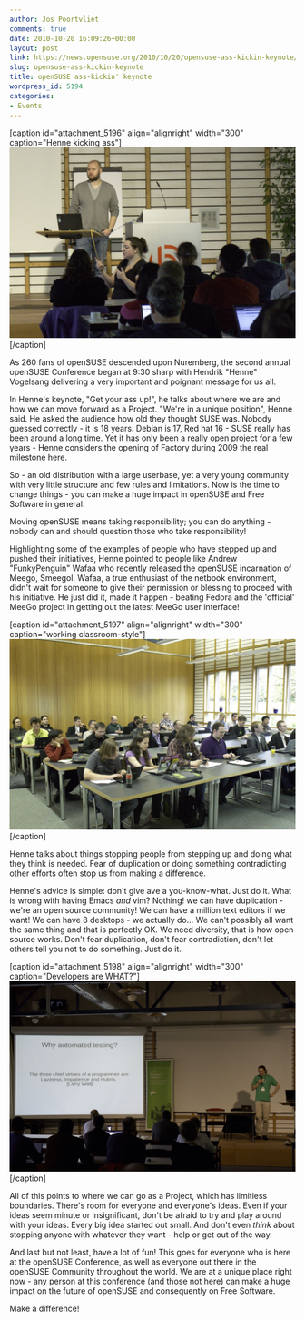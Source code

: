 ```yaml
---
author: Jos Poortvliet
comments: true
date: 2010-10-20 16:09:26+00:00
layout: post
link: https://news.opensuse.org/2010/10/20/opensuse-ass-kickin-keynote/
slug: opensuse-ass-kickin-keynote
title: openSUSE ass-kickin' keynote
wordpress_id: 5194
categories:
- Events
---
```


[caption id="attachment_5196" align="alignright" width="300" caption="Henne kicking ass"][![Henne kicking ass](/wp-content/uploads/2010/10/AJS_6069.jpg)](//news.opensuse.org/2010/10/20/opensuse-ass-kickin-keynote/ajs_6069/)[/caption]

As 260 fans of openSUSE descended upon Nuremberg, the second annual openSUSE Conference began at 9:30 sharp with  Hendrik "Henne" Vogelsang delivering a very important and poignant message for us all.

<!-- more -->

In Henne's keynote, "Get your ass up!", he talks about where we are and how we can move forward as a Project.  "We're in a unique position", Henne said. He asked the audience how old they thought SUSE was. Nobody guessed correctly - it is 18 years. Debian is 17, Red hat 16 - SUSE really has been around a long time. Yet it has only been a really open project for a few years - Henne considers the opening of Factory during 2009 the real milestone here.

So - an old distribution with a large userbase, yet a very young community with very little structure and few rules and limitations. Now is the time to change things - you can make a huge impact in openSUSE and Free Software in general.

Moving openSUSE means taking responsibility; you can do anything - nobody can and should question those who take responsibility!

Highlighting some of the examples of people who have stepped up and pushed their initiatives, Henne pointed to people like Andrew "FunkyPenguin" Wafaa who recently released the openSUSE incarnation of Meego, Smeegol.  Wafaa, a true enthusiast of the netbook environment, didn't wait for someone to give their permission or blessing to proceed with his initiative.  He just did it, made it happen - beating Fedora and the 'official' MeeGo project in getting out the latest MeeGo user interface!

[caption id="attachment_5197" align="alignright" width="300" caption="working classroom-style"][![working classroom-style](/wp-content/uploads/2010/10/AJS_6077.jpg)](//news.opensuse.org/2010/10/20/opensuse-ass-kickin-keynote/ajs_6077/)[/caption]

Henne talks about things stopping people from stepping up and doing what they think is needed. Fear of duplication or doing something contradicting other efforts often stop us from making a difference.

Henne's advice is simple: don't give ave a you-know-what. Just do it. What is wrong with having Emacs *and* vim? Nothing! we can have duplication - we're an open source community! We can have a million text editors if we want! We can have 8 desktops - we actually do... We can't possibly all want the same thing and that is perfectly OK. We need diversity, that is how open source works. Don't fear duplication, don't fear contradiction, don't let others tell you not to do something. Just do it.

[caption id="attachment_5198" align="alignright" width="300" caption="Developers are WHAT?"][![Developers are WHAT?](/wp-content/uploads/2010/10/AJS_6081.jpg)](//news.opensuse.org/2010/10/20/opensuse-ass-kickin-keynote/ajs_6081/)[/caption]

All of this points to where we can go as a Project, which has limitless boundaries.  There's room for everyone and everyone's ideas.  Even if your ideas seem minute or insignificant, don't be afraid to try and play around with your ideas.  Every big idea started out small. And don't even *think* about stopping anyone with whatever they want - help or get out of the way.

And last but not least, have a lot of fun!  This goes for everyone who is here at the openSUSE Conference, as well as everyone out there in the openSUSE Community throughout the world. We  are at a unique place right now - any person at this conference (and those not here) can make a huge impact on the future of openSUSE and consequently on Free  Software.

Make a difference!
